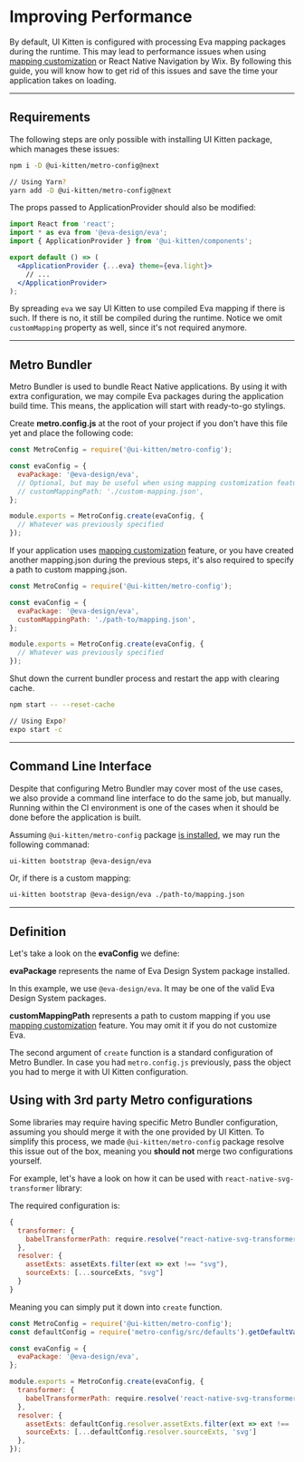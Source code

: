 # Improving Performance

By default, UI Kitten is configured with processing Eva mapping packages during the runtime. This may lead to performance issues when using [mapping customization](design-system/customize-mapping) or React Native Navigation by Wix. By following this guide, you will know how to get rid of this issues and save the time your application takes on loading.

<hr>

## Requirements

The following steps are only possible with installing UI Kitten package, which manages these issues:
```bash
npm i -D @ui-kitten/metro-config@next

// Using Yarn?
yarn add -D @ui-kitten/metro-config@next
```

The props passed to ApplicationProvider should also be modified:
```jsx
import React from 'react';
import * as eva from '@eva-design/eva';
import { ApplicationProvider } from '@ui-kitten/components';

export default () => (
  <ApplicationProvider {...eva} theme={eva.light}>
    // ...
  </ApplicationProvider>
);
```

By spreading `eva` we say UI Kitten to use compiled Eva mapping if there is such.
If there is no, it still be compiled during the runtime.
Notice we omit `customMapping` property as well, since it's not required anymore.

<hr>

## Metro Bundler

Metro Bundler is used to bundle React Native applications.
By using it with extra configuration, we may compile Eva packages during the application build time.
This means, the application will start with ready-to-go stylings.

Create **metro.config.js** at the root of your project if you don't have this file yet and place the following code:

```js
const MetroConfig = require('@ui-kitten/metro-config');

const evaConfig = {
  evaPackage: '@eva-design/eva',
  // Optional, but may be useful when using mapping customization feature.
  // customMappingPath: './custom-mapping.json',
};

module.exports = MetroConfig.create(evaConfig, {
  // Whatever was previously specified
});
```

If your application uses [mapping customization](design-system/customize-mapping) feature,
or you have created another mapping.json during the previous steps,
it's also required to specify a path to custom mapping.json.

```js
const MetroConfig = require('@ui-kitten/metro-config');

const evaConfig = {
  evaPackage: '@eva-design/eva',
  customMappingPath: './path-to/mapping.json',
};

module.exports = MetroConfig.create(evaConfig, {
  // Whatever was previously specified
});
```
Shut down the current bundler process and restart the app with clearing cache.

```bash
npm start -- --reset-cache

// Using Expo?
expo start -c
```

<hr>

## Command Line Interface

Despite that configuring Metro Bundler may cover most of the use cases,
we also provide a command line interface to do the same job, but manually.
Running within the CI environment is one of the cases when it should be done before the application is built.

Assuming `@ui-kitten/metro-config` package [is installed](guides/improving-performance#requirements),
we may run the following commanad:
```bash
ui-kitten bootstrap @eva-design/eva
```

Or, if there is a custom mapping:
```bash
ui-kitten bootstrap @eva-design/eva ./path-to/mapping.json
```

<hr>

## Definition

Let's take a look on the **evaConfig** we define:

**evaPackage** represents the name of Eva Design System package installed.

In this example, we use `@eva-design/eva`.
It may be one of the valid Eva Design System packages.

**customMappingPath** represents a path to custom mapping if you use [mapping customization](design-system/customize-mapping) feature. You may omit it if you do not customize Eva.

The second argument of `create` function is a standard configuration of Metro Bundler. In case you had `metro.config.js` previously, pass the object you had to merge it with UI Kitten configuration.

## Using with 3rd party Metro configurations

Some libraries may require having specific Metro Bundler configuration, assuming you should merge it with the one provided by UI Kitten. To simplify this process, we made `@ui-kitten/metro-config` package resolve this issue out of the box, meaning you **should not** merge two configurations yourself.

For example, let's have a look on how it can be used with `react-native-svg-transformer` library:

The required configuration is:

```js
{
  transformer: {
    babelTransformerPath: require.resolve("react-native-svg-transformer")
  },
  resolver: {
    assetExts: assetExts.filter(ext => ext !== "svg"),
    sourceExts: [...sourceExts, "svg"]
  }
}
```

Meaning you can simply put it down into `create` function.

```js
const MetroConfig = require('@ui-kitten/metro-config');
const defaultConfig = require('metro-config/src/defaults').getDefaultValues();

const evaConfig = {
  evaPackage: '@eva-design/eva',
};

module.exports = MetroConfig.create(evaConfig, {
  transformer: {
    babelTransformerPath: require.resolve('react-native-svg-transformer'),
  },
  resolver: {
    assetExts: defaultConfig.resolver.assetExts.filter(ext => ext !== 'svg'),
    sourceExts: [...defaultConfig.resolver.sourceExts, 'svg']
  },
});
```

